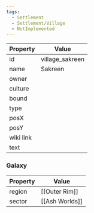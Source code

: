 ```yaml
---
tags:
  - Settlement
  - Settlement/Village
  - NotImplemented
---
```


| Property  | Value           |
| --------- | --------------- |
| id        | village_sakreen |
| name      | Sakreen         |
| owner     |                 |
| culture   |                 |
| bound     |                 |
| type      |                 |
| posX      |                 |
| posY      |                 |
| wiki link |                 |
| text      |                 |

### Galaxy
| Property | Value          |
| -------- | -------------- |
| region   | [[Outer Rim]]  |
| sector   | [[Ash Worlds]] |
